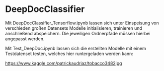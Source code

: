 # DeepDocClassifier

Mit DeepDocClassifier_Tensorflow.ipynb lassen sich unter Einspeisung von verschieden großen Datensets
Modelle initialisieren, trainieren und anschließend abspeichern. Die jeweiligen Ordnerpfade müssen 
hierbei angepasst werden.


Mit Test_DeepDoc.ipynb lassen sich die erstellten Modelle mit einem Testdatenset testen, welches 
hier runtergeladen werden kann:

https://www.kaggle.com/patrickaudriaz/tobacco3482jpg

